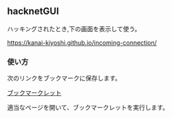 ## hacknetGUI

ハッキングされたとき,下の画面を表示して使う。

https://kanai-kiyoshi.github.io/incoming-connection/


### 使い方

次のリンクをブックマークに保存します。

<html>
<a href="javascript:(function(){var $jscomp=$jscomp||{};$jscomp.scope={};$jscomp.createTemplateTagFirstArg=function(b){return b.raw=b};$jscomp.createTemplateTagFirstArgWithRaw=function(b,c){b.raw=c;return b};function doThis(){var b=document.getElementsByTagName(&quot;belt&quot;)[0],c=document.getElementsByTagName(&quot;triangle&quot;)[0],a=document.getElementsByTagName(&quot;message&quot;)[0];b.style.visibility=&quot;visible&quot;;b.animate([{height:&quot;40px&quot;},{height:&quot;15vh&quot;}],{duration:250,fill:&quot;forwards&quot;});c.style.visibility=&quot;visible&quot;;c.animate([{transform:&quot;scale(0)&quot;},{transform:&quot;scale(1)&quot;}],{duration:250,fill:&quot;forwards&quot;});a.style.visibility=&quot;visible&quot;;a.animate([{transform:&quot;scale(0)&quot;},{transform:&quot;scale(1)&quot;}],{duration:250,fill:&quot;forwards&quot;})}function load(){console.log(&quot;load&quot;);var b=document.createElement(&quot;link&quot;);b.setAttribute(&quot;href&quot;,&quot;https://fonts.cdnfonts.com/css/politik&quot;);b.setAttribute(&quot;rel&quot;,&quot;stylesheet&quot;);document.getElementsByTagName(&quot;head&quot;)[0].appendChild(b);console.log(&quot;here&quot;);b=document.createElement(&quot;div&quot;);b.style.clear=&quot;both&quot;;document.getElementsByTagName(&quot;body&quot;)[0].appendChild(b);b=document.createElement(&quot;belt&quot;);Object.assign(b.style,{display:&quot;inline-block&quot;,position:&quot;fixed&quot;,width:&quot;calc(100% + 16px)&quot;,top:&quot;50vh&quot;,left:&quot;-8px&quot;,transform:&quot;translateY(-50%)&quot;,backgroundColor:&quot;black&quot;,boxSizing:&quot;border-box&quot;,overflow:&quot;hidden&quot;,zIndex:2147483647,visibility:&quot;hidden&quot;});document.getElementsByTagName(&quot;body&quot;)[0].appendChild(b);for(var c=(window.innerWidth/40|0)+4,a=0;a<2*c;a++){var d=document.createElement(&quot;parallelogram&quot;);a<c?(d.style.top=%220px%22,d.style.left=40*(a-1)+%22px%22):(d.style.bottom=%220px%22,d.style.left=40*(a-1-c)+%22px%22);Object.assign(d.style,{display:%22inline-block%22,position:%22absolute%22,width:%2218px%22,height:%2220px%22,backgroundColor:%22red%22,%20transform:%22skewX(-45deg)%22});b.appendChild(d)}a=document.createElement(%22popup%22);Object.assign(a.style,{display:%22inline-block%22,position:%22fixed%22,width:%22calc(100%%20+%2016px)%22,top:%2250vh%22,left:%22-8px%22,transform:%22translateY(-50%)%22,boxSizing:%22border-box%22,overflow:%22visible%22,zIndex:2147483647,textAlign:%22center%22});document.getElementsByTagName(%22body%22)[0].appendChild(a);c=document.createElement(%22triangle%22);c.innerHTML=%27\n\t%3Csvg%20viewbox=%22-22%20-22%20144%20130%22%20style=%22%22%3E\n\t\t%3Cpath%20stroke=%22black%22%20fill=%22black%22\n\t\t\td=%22\n\t\t\t\tM%2050%200\n\t\t\t\tL%200,%2086\n\t\t\t\tL%20100%2086\n\t\t\t\tz\n\t\t\t%22\n\t\t\tstroke-linecap=%22round%22\n\t\t\tstroke-linejoin=%22round%22\n\t\t\tstroke-width=%2244%22\n\t\t%3E%3C/path%3E\n\t\t%3Cpath%20stroke=%22red%22%20fill=%22red%22\n\t\t\td=%22\n\t\t\t\tM%2050%200\n\t\t\t\tL%200,%2086\n\t\t\t\tL%20100%2086\n\t\t\t\tz\n\t\t\t%22\n\t\t\tstroke-linecap=%22round%22\n\t\t\tstroke-linejoin=%22round%22\n\t\t\tstroke-width=%2240%22\n\t\t%3E%3C/path%3E\n\t\t%3Cpath%20stroke=%22black%22%20fill=%22black%22\n\t\t\td=%22\n\t\t\t\tM%2050%200\n\t\t\t\tL%200,%2086\n\t\t\t\tL%20100%2086\n\t\t\t\tz\n\t\t\t%22\n\t\t\tstroke-linecap=%22round%22\n\t\t\tstroke-linejoin=%22round%22\n\t\t\tstroke-width=%2220%22\n\t\t%3E%3C/path%3E\n\t\t%3Cpath%20stroke=%22red%22\n\t\t\td=%22\n\t\t\t\tM%2050%2020\n\t\t\t\tL%2050,%2050\n\t\t\t%22\n\t\t\tstroke-linecap=%22round%22\n\t\t\tstroke-linejoin=%22round%22\n\t\t\tstroke-width=%2220%22\n\t\t%3E%3C/path%3E\n\t\t%3Ccircle%20cx=%2250%22%20cy=%2276%22%20r=%2210%22\n\t\tfill=%22red%22\n\t\t%3E\n\t%3C/svg%3E\n\t%27;%20Object.assign(c.style,{display:%22inline-block%22,position:%22relative%22,width:%2220vh%22,height:%2218vh%22,top:%220px%22,textAlign:%22left%22,verticalAlign:%22middle%22,visibility:%22hidden%22});a.appendChild(c);c=document.createElement(%22message%22);Object.assign(c.style,{display:%22inline-block%22,position:%22relative%22,width:%22fit-content%22,height:%2215vh%22,top:%2222px%22,color:%22red%22,textAlign:%22left%22,verticalAlign:%22middle%22,whiteSpace:%22pre%22,visibility:%22hidden%22});a.appendChild(c);a=document.createElement(%22div%22);a.innerText=%22INCOMING%20CONNECTION%22;%20Object.assign(a.style,{fontSize:%22calc(8vh%20-%2024px)%22,fontFamily:%22Politik%22,lineHeight:%220.6em%22,whiteSpace:%22pre-line%22});c.appendChild(a);a=document.createElement(%22div%22);a.innerHTML=%22\n\t\t%3Cspan%3E\n\t\t\tExternal%20unsyndicated%20UDP%20traffic%20on%20port%2022\n\t\t%3C/span%3E\n\t\t%3Cspan%3E\n\t\t\tLogging%20all%20activity%20to%20~/Logging\n\t\t%3C/span%3E\n\t%22;Object.assign(a.style,{fontSize:%22calc((8vh%20-%2024px)*0.3)%22,fontFamily:%22monospace%22,lineHeight:%220.6em%22,whiteSpace:%22pre-line%22});c.appendChild(a);b.querySelectorAll(%22parallelogram%22).forEach(function(e){var%20f=%20~~e.style.left.slice(0,-2);e.animate([{left:f+%22px%22},{left:f+40+%22px%22}],{duration:1E3,iterations:Infinity})});setTimeout(doThis,1E3)}load()})();void(0);">ブックマークレット</a>
</html>

適当なページを開いて、ブックマークレットを実行します。
